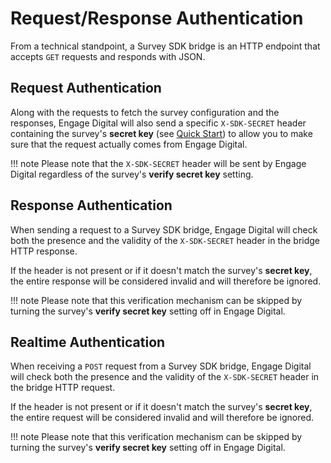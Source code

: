 # Request/Response Authentication

From a technical standpoint, a Survey SDK bridge is an HTTP endpoint that accepts `GET` requests and responds with JSON.


## Request Authentication

Along with the requests to fetch the survey configuration and the responses, Engage Digital will also send a specific `X-SDK-SECRET` header containing the survey's **secret key** (see [Quick Start](../quick-start#survey-creation-in-engage-digital)) to allow you to make sure that the request actually comes from Engage Digital.

!!! note
    Please note that the `X-SDK-SECRET` header will be sent by Engage Digital regardless of the survey's **verify secret key** setting.


## Response Authentication

When sending a request to a Survey SDK bridge, Engage Digital will check both the presence and the validity of the `X-SDK-SECRET` header in the bridge HTTP response.

If the header is not present or if it doesn't match the survey's **secret key**, the entire response will be considered invalid and will therefore be ignored.

!!! note
    Please note that this verification mechanism can be skipped by turning the survey's **verify secret key** setting off in Engage Digital.


## Realtime Authentication

When receiving a `POST` request from a Survey SDK bridge, Engage Digital will check both the presence and the validity of the `X-SDK-SECRET` header in the bridge HTTP request.

If the header is not present or if it doesn't match the survey's **secret key**, the entire request will be considered invalid and will therefore be ignored.

!!! note
    Please note that this verification mechanism can be skipped by turning the survey's **verify secret key** setting off in Engage Digital.
